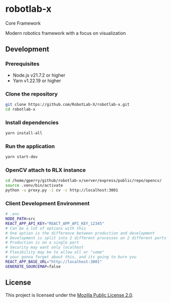 # robotlab-x
Core Framework

Modern robotics framework with a focus on visualization

## Development

### Prerequisites

- Node.js v21.7.2 or higher
- Yarn v1.22.19 or higher

### Clone the repository

```bash
git clone https://github.com/RobotLab-X/robotlab-x.git
cd robotlab-x
```

### Install dependencies

```bash
yarn install-all
```

### Run the application

```bash
yarn start-dev
```

### OpenCV attach to RLX instance
```bash
cd /home/gperry/github/robotlab-x/server/express/public/repo/opencv/
source .venv/bin/activate
python -u proxy.py -i cv -c http://localhost:3001

```

### Client Development Environment

```bash
# .env
NODE_PATH=src
REACT_APP_API_KEY="REACT_APP_API_KEY_12345"
# Can be a lot of options with this
# One option is the difference between production and development
# Development is split into 2 different processes on 2 different ports
# Production is on a single port
# Security may want only localhost
# Flexibility may be to allow all or "some"
# your gonna forget about this, and its going to burn you
REACT_APP_BASE_URL="http://localhost:3001"
GENERATE_SOURCEMAP=false
```


## License

This project is licensed under the [Mozilla Public License 2.0](https://www.mozilla.org/en-US/MPL/2.0/).

